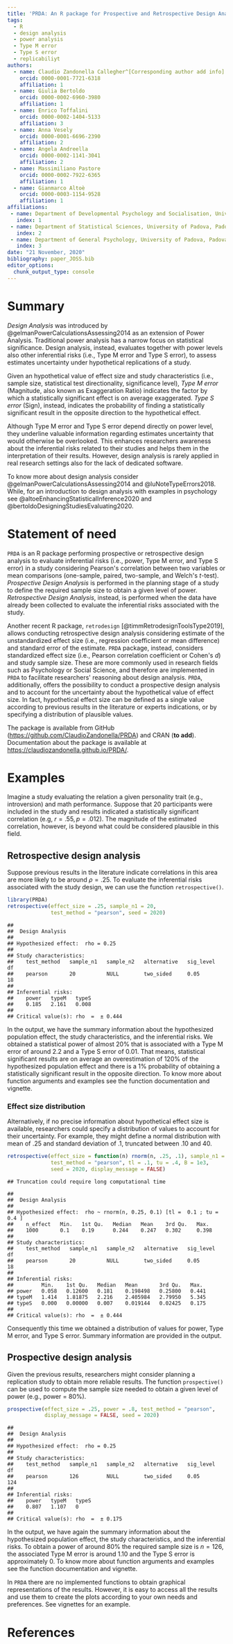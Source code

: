 ```yaml
---
title: 'PRDA: An R package for Prospective and Retrospective Design Analysis'
tags:
  - R
  - design analysis
  - power analysis
  - Type M error
  - Type S error
  - replicabiliyt
authors:
  - name: Claudio Zandonella Callegher^[Corresponding author add info]
    orcid: 0000-0001-7721-6318
    affiliation: 1
  - name: Giulia Bertoldo
    orcid: 0000-0002-6960-3980
    affiliation: 1
  - name: Enrico Toffalini
    orcid: 0000-0002-1404-5133
    affiliation: 3
  - name: Anna Vesely
    orcid: 0000-0001-6696-2390
    affiliation: 2
  - name: Angela Andreella
    orcid: 0000-0002-1141-3041
    affiliation: 2
  - name: Massimiliano Pastore
    orcid: 0000-0002-7922-6365
    affiliation: 1
  - name: Gianmarco Altoè
    orcid: 0000-0003-1154-9528
    affiliation: 1
affiliations:
 - name: Department of Developmental Psychology and Socialisation, University of Padova, Padova, Italy
   index: 1
 - name: Department of Statistical Sciences, University of Padova, Padova, Italy
   index: 2
 - name: Department of General Psychology, University of Padova, Padova, Italy
   index: 3
date: "21 November, 2020"
bibliography: paper_JOSS.bib
editor_options: 
  chunk_output_type: console
---
```





# Summary

*Design Analysis* was introduced by @gelmanPowerCalculationsAssessing2014 as an extension of Power Analysis. Traditional power analysis has a narrow focus on statistical significance. Design analysis, instead, evaluates together with power levels also other inferential risks (i.e., Type M error and Type S error), to assess estimates uncertainty under hypothetical replications of a study.

Given an hypothetical value of effect size and study characteristics (i.e., sample size, statistical test directionality, significance level),
*Type M error* (Magnitude, also known as Exaggeration Ratio) indicates the factor by which a statistically significant effect is on average exaggerated. *Type S error* (Sign), instead, indicates the probability of finding a statistically significant result in the opposite direction to the hypothetical effect.

Although Type M error and Type S error depend directly on power level, they underline valuable information regarding estimates uncertainty that would otherwise be overlooked. This enhances researchers awareness about the inferential risks related to their studies and helps them in the interpretation of their results. However, design analysis is rarely applied in real research settings also for the lack of dedicated software.

To know more about design analysis consider @gelmanPowerCalculationsAssessing2014 and @luNoteTypeErrors2018. While, for an introduction to design analysis with examples in psychology see @altoeEnhancingStatisticalInference2020 and  @bertoldoDesigningStudiesEvaluating2020.


# Statement of need 

`PRDA` is an R package performing prospective or retrospective design analysis to evaluate inferential risks (i.e., power, Type M error, and Type S error) in a study considering Pearson's correlation between two variables or mean comparisons (one-sample, paired, two-sample, and Welch's *t*-test). *Prospective Design Analysis* is performed in the planning stage of a study to define the required sample size to obtain a given level of power. *Retrospective Design Analysis*, instead, is performed when the data have already been collected to evaluate the inferential risks associated with the study.

Another recent R package, `retrodesign` [@timmRetrodesignToolsType2019], allows conducting retrospective design analysis considering estimate of the unstandardized effect size (i.e., regression coefficient or mean difference) and standard error of the estimate. `PRDA` package, instead, considers standardized effect size (i.e., Pearson correlation coefficient or Cohen's *d*) and study sample size. These are more commonly used in research fields such as Psychology or Social Science, and therefore are implemented in `PRDA` to facilitate researchers' reasoning about design analysis. `PRDA`, additionally, offers the possibility to conduct a prospective design analysis and to account for the uncertainty about the hypothetical value of effect size. In fact, hypothetical effect size can be defined as a single value according to previous results in the literature or experts indications, or by specifying a distribution of plausible values.

The package is available from GitHub (https://github.com/ClaudioZandonella/PRDA) and CRAN (**to add**). Documentation about the package is available at https://claudiozandonella.github.io/PRDA/.

# Examples

Imagine a study evaluating the relation a given personality trait (e.g., introversion) and math performance. Suppose that 20 participants were included in the study and results indicated a statistically significant correlation (e.g, $r = .55, p = .012$). The magnitude of the estimated correlation, however, is beyond what could be considered plausible in this field. 

## Retrospective design analysis

Suppose previous results in the literature indicate correlations in this area are more likely to be around $\rho = .25$. To evaluate the inferential risks associated with the study design, we can use the function `retrospective()`.


```r
library(PRDA)
retrospective(effect_size = .25, sample_n1 = 20, 
              test_method = "pearson", seed = 2020)
```

```
## 
## 	Design Analysis
## 
## Hypothesized effect:  rho = 0.25 
## 
## Study characteristics:
##    test_method   sample_n1   sample_n2   alternative   sig_level   df
##    pearson       20          NULL        two_sided     0.05        18
## 
## Inferential risks:
##    power   typeM   typeS
##    0.185   2.161   0.008
## 
## Critical value(s): rho  =  ± 0.444
```

In the output, we have the summary information about the hypothesized population effect, the study characteristics, and the inferential risks. We obtained a statistical power of almost 20% that is associated with a Type M error of around 2.2 and a Type S error of 0.01. That means, statistical significant results are on average an overestimation of 120% of the hypothesized population effect and there is a 1% probability of obtaining a statistically significant result in the opposite direction. To know more about function arguments and examples see the function documentation and vignette.

### Effect size distribution

Alternatively, if no precise information about hypothetical effect size is available, researchers could specify a distribution of values  to account for their uncertainty. For example, they might define a normal distribution with mean of .25 and standard deviation of .1, truncated between .10 and 40.


```r
retrospective(effect_size = function(n) rnorm(n, .25, .1), sample_n1 = 20,
              test_method = "pearson", tl = .1, tu = .4, B = 1e3, 
              seed = 2020, display_message = FALSE)
```

```
## Truncation could require long computational time
```

```
## 
## 	Design Analysis
## 
## Hypothesized effect:  rho ~ rnorm(n, 0.25, 0.1) [tl =  0.1 ; tu = 0.4 ]
##    n_effect   Min.   1st Qu.   Median   Mean    3rd Qu.   Max. 
##    1000       0.1    0.19      0.244    0.247   0.302     0.398
## 
## Study characteristics:
##    test_method   sample_n1   sample_n2   alternative   sig_level   df
##    pearson       20          NULL        two_sided     0.05        18
## 
## Inferential risks:
##         Min.    1st Qu.   Median   Mean       3rd Qu.   Max. 
## power   0.058   0.12600   0.181    0.198498   0.25800   0.441
## typeM   1.414   1.81875   2.216    2.405984   2.79950   5.345
## typeS   0.000   0.00000   0.007    0.019144   0.02425   0.175
## 
## Critical value(s): rho  =  ± 0.444
```

Consequently this time we obtained a distribution of values for power, Type M error, and Type S error. Summary information are provided in the output.

## Prospective design analysis

Given the previous results, researchers might consider planning a replication study to obtain more reliable results. The function `prospective()` can be used to compute the sample size needed to obtain a given level of power (e.g., power = 80%).


```r
prospective(effect_size = .25, power = .8, test_method = "pearson",
            display_message = FALSE, seed = 2020)
```

```
## 
## 	Design Analysis
## 
## Hypothesized effect:  rho = 0.25 
## 
## Study characteristics:
##    test_method   sample_n1   sample_n2   alternative   sig_level   df 
##    pearson       126         NULL        two_sided     0.05        124
## 
## Inferential risks:
##    power   typeM   typeS
##    0.807   1.107   0    
## 
## Critical value(s): rho  =  ± 0.175
```

In the output, we have again the summary information about the hypothesized population effect, the study characteristics, and the inferential risks. To obtain a power of around 80% the required sample size is $n = 126$, the associated Type M error is around 1.10 and the Type S error is approximately 0. To know more about function arguments and examples see the function documentation and vignette.

In `PRDA` there are no implemented functions to obtain graphical representations of the results. However, it is easy to access all the results and use them to create the plots according to your own needs and preferences. See vignettes for an example.




# References



